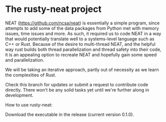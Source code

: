 # The rusty-neat project
NEAT (https://github.com/ncsa/neat) is essentially a simple program, since attempts to add some of the data packages from Python met with memory issues, time issues and more. As such, it required us to code NEAT in a way that would potentially translate well to a systems-level language such as C++ or Rust. Because of the desire to multi-thread NEAT, and the helpful way rust builds both thread parallelization and thread safety into their code, it is an appealing option to recreate NEAT and hopefully gain some speed and parallelization.

We will be taking an iterative approach, partly out of necessity as we learn the complexities of Rust. 

Check this branch for updates or submit a request to contribute code directly. There won't be any solid tasks yet until we're further along in development. 

How to use rusty-neat:

Download the executable in the release (current version 0.1.0).
